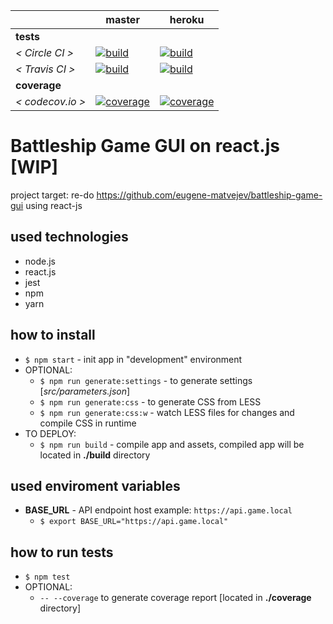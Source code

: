 [circle.ci-master-badge]: https://circleci.com/gh/eugene-matvejev/battleship-game-gui-react-js/tree/master.svg?style=svg
[circle.ci-master-link]: https://circleci.com/gh/eugene-matvejev/battleship-game-gui-react-js/tree/master
[travis.ci-master-badge]: https://travis-ci.org/eugene-matvejev/battleship-game-gui-react-js.svg?branch=master
[travis.ci-master-link]: https://travis-ci.org/eugene-matvejev/battleship-game-gui-react-js
[codecov.io-master-badge]: https://codecov.io/gh/eugene-matvejev/battleship-game-gui-react-js/branch/master/graph/badge.svg
[codecov.io-master-link]: https://codecov.io/gh/eugene-matvejev/battleship-game-gui-react-js/branch/master

[circle.ci-heroku-badge]: https://circleci.com/gh/eugene-matvejev/battleship-game-gui-react-js/tree/heroku.svg?style=svg
[circle.ci-heroku-link]: https://circleci.com/gh/eugene-matvejev/battleship-game-gui-react-js/tree/heroku
[travis.ci-heroku-badge]: https://travis-ci.org/eugene-matvejev/battleship-game-gui-react-js.svg?branch=heroku
[travis.ci-heroku-link]: https://travis-ci.org/eugene-matvejev/battleship-game-gui-react-js
[codecov.io-heroku-badge]: https://codecov.io/gh/eugene-matvejev/battleship-game-gui-react-js/branch/heroku/graph/badge.svg
[codecov.io-heroku-link]: https://codecov.io/gh/eugene-matvejev/battleship-game-gui-react-js/branch/heroku

|                  | master                                                         | heroku
|---               |---                                                             |---
| __tests__        |
| _< Circle CI >_  | [![build][circle.ci-master-badge]][circle.ci-master-link]      | [![build][circle.ci-heroku-badge]][circle.ci-heroku-link]
| _< Travis CI >_  | [![build][travis.ci-master-badge]][travis.ci-master-link]      | [![build][travis.ci-heroku-badge]][travis.ci-heroku-link]
| __coverage__     |
| _< codecov.io >_ | [![coverage][codecov.io-master-badge]][codecov.io-master-link] | [![coverage][codecov.io-heroku-badge]][codecov.io-heroku-link]


# Battleship Game GUI on react.js [WIP]
project target: re-do https://github.com/eugene-matvejev/battleship-game-gui using react-js

## used technologies
 * node.js
 * react.js
 * jest
 * npm
 * yarn
 
## how to install
 * `$ npm start` - init app in "development" environment
 * OPTIONAL:
   * `$ npm run generate:settings` - to generate settings [_src/parameters.json_]
   * `$ npm run generate:css` - to generate CSS from LESS
   * `$ npm run generate:css:w` - watch LESS files for changes and compile CSS in runtime
 * TO DEPLOY:
   * `$ npm run build` - compile app and assets, compiled app will be located in __./build__ directory
  
## used enviroment variables
 * __BASE_URL__ - API endpoint host example: `https://api.game.local`
   * `$ export BASE_URL="https://api.game.local"`

## how to run tests
 * `$ npm test`
 * OPTIONAL:
   * `-- --coverage` to generate coverage report [located in __./coverage__ directory]
